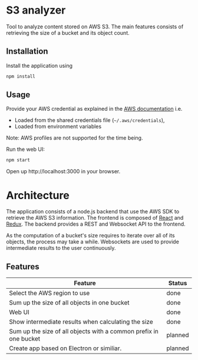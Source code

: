 # S3 analyzer

Tool to analyze content stored on AWS S3. The main features consists of retrieving
the size of a bucket and its object count.

## Installation

Install the application using
```bash
npm install
```

## Usage

Provide your AWS credential as explained in the
[AWS documentation](https://docs.aws.amazon.com/AWSJavaScriptSDK/guide/node-configuring.html)
i.e.
* Loaded from the shared credentials file (`~/.aws/credentials`),
* Loaded from environment variables

Note: AWS profiles are not supported for the time being.

Run the web UI:
```bash
npm start
```

Open up http://localhost:3000 in your browser.

# Architecture

The application consists of a node.js backend that use the AWS SDK to
retrieve the AWS S3 information.
The frontend is composed of [React](https://facebook.github.io/react/)
and [Redux](https://github.com/reactjs/redux). The backend provides a
REST and Websocket API to the frontend.

As the computation of a bucket's size requires to iterate over all of its
objects, the process may take a while. Websockets are used to provide
intermediate results to the user continuously.     

## Features

Feature                                                           | Status
----------------------------------------------------------------- | ------
Select the AWS region to use                                      | done
Sum up the size of all objects in one bucket                      | done
Web UI                                                            | done
Show intermediate results when calculating the size               | done
Sum up the size of all objects with a common prefix in one bucket | planned
Create app based on Electron or similiar.                         | planned
